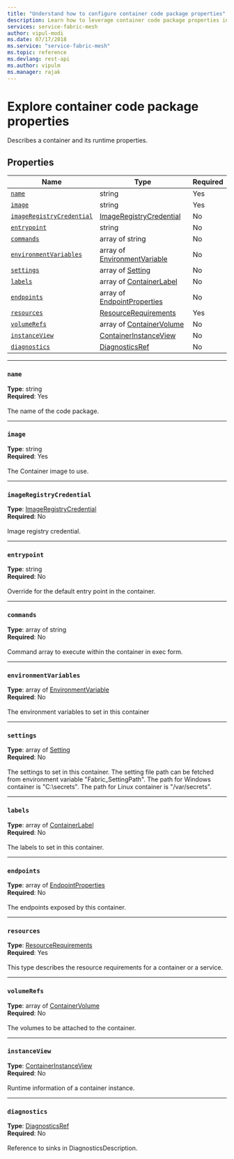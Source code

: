 ```yaml
---
title: "Understand how to configure container code package properties"
description: Learn how to leverage container code package properties in Service Fabric Mesh Resource Manager and explore its runtime properties.
services: service-fabric-mesh
author: vipul-modi
ms.date: 07/17/2018
ms.service: "service-fabric-mesh"
ms.topic: reference
ms.devlang: rest-api
ms.author: vipulm
ms.manager: rajak
---
```

# Explore container code package properties

Describes a container and its runtime properties.

## Properties
| Name | Type | Required |
| --- | --- | --- |
| [`name`](#name) | string | Yes |
| [`image`](#image) | string | Yes |
| [`imageRegistryCredential`](#imageregistrycredential) | [ImageRegistryCredential](sfmeshrp-model-imageregistrycredential.md) | No |
| [`entrypoint`](#entrypoint) | string | No |
| [`commands`](#commands) | array of string | No |
| [`environmentVariables`](#environmentvariables) | array of [EnvironmentVariable](sfmeshrp-model-environmentvariable.md) | No |
| [`settings`](#settings) | array of [Setting](sfmeshrp-model-setting.md) | No |
| [`labels`](#labels) | array of [ContainerLabel](sfmeshrp-model-containerlabel.md) | No |
| [`endpoints`](#endpoints) | array of [EndpointProperties](sfmeshrp-model-endpointproperties.md) | No |
| [`resources`](#resources) | [ResourceRequirements](sfmeshrp-model-resourcerequirements.md) | Yes |
| [`volumeRefs`](#volumerefs) | array of [ContainerVolume](sfmeshrp-model-containervolume.md) | No |
| [`instanceView`](#instanceview) | [ContainerInstanceView](sfmeshrp-model-containerinstanceview.md) | No |
| [`diagnostics`](#diagnostics) | [DiagnosticsRef](sfmeshrp-model-diagnosticsref.md) | No |

____
### `name`
__Type__: string <br/>
__Required__: Yes<br/>
<br/>
The name of the code package.

____
### `image`
__Type__: string <br/>
__Required__: Yes<br/>
<br/>
The Container image to use.

____
### `imageRegistryCredential`
__Type__: [ImageRegistryCredential](sfmeshrp-model-imageregistrycredential.md) <br/>
__Required__: No<br/>
<br/>
Image registry credential.

____
### `entrypoint`
__Type__: string <br/>
__Required__: No<br/>
<br/>
Override for the default entry point in the container.

____
### `commands`
__Type__: array of string <br/>
__Required__: No<br/>
<br/>
Command array to execute within the container in exec form.

____
### `environmentVariables`
__Type__: array of [EnvironmentVariable](sfmeshrp-model-environmentvariable.md) <br/>
__Required__: No<br/>
<br/>
The environment variables to set in this container

____
### `settings`
__Type__: array of [Setting](sfmeshrp-model-setting.md) <br/>
__Required__: No<br/>
<br/>
The settings to set in this container. The setting file path can be fetched from environment variable "Fabric_SettingPath". The path for Windows container is "C:\\secrets". The path for Linux container is "/var/secrets".

____
### `labels`
__Type__: array of [ContainerLabel](sfmeshrp-model-containerlabel.md) <br/>
__Required__: No<br/>
<br/>
The labels to set in this container.

____
### `endpoints`
__Type__: array of [EndpointProperties](sfmeshrp-model-endpointproperties.md) <br/>
__Required__: No<br/>
<br/>
The endpoints exposed by this container.

____
### `resources`
__Type__: [ResourceRequirements](sfmeshrp-model-resourcerequirements.md) <br/>
__Required__: Yes<br/>
<br/>
This type describes the resource requirements for a container or a service.

____
### `volumeRefs`
__Type__: array of [ContainerVolume](sfmeshrp-model-containervolume.md) <br/>
__Required__: No<br/>
<br/>
The volumes to be attached to the container.

____
### `instanceView`
__Type__: [ContainerInstanceView](sfmeshrp-model-containerinstanceview.md) <br/>
__Required__: No<br/>
<br/>
Runtime information of a container instance.

____
### `diagnostics`
__Type__: [DiagnosticsRef](sfmeshrp-model-diagnosticsref.md) <br/>
__Required__: No<br/>
<br/>
Reference to sinks in DiagnosticsDescription.

